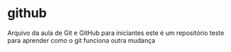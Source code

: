 # github
Arquivo da aula de Git e GitHub para iniciantes
este é um repositório teste para aprender como o git funciona
outra mudança